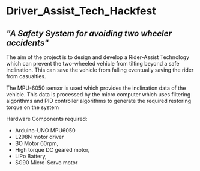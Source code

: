 # Driver_Assist_Tech_Hackfest


## _"A Safety System for avoiding two wheeler accidents"_

The aim of the project is to design and develop a Rider-Assist Technology which can prevent the two-wheeled vehicle from tilting beyond a safe inclination. This can save the vehicle from falling eventually saving the rider from casualties.

The MPU-6050 sensor is used which provides the inclination data of the vehicle. This data is processed by the micro computer which uses filtering algorithms and PID controller algorithms to generate the required restoring torque on the system

Hardware Components required:
- Arduino-UNO MPU6050
- L298N motor driver
- BO Motor 60rpm,
- High torque DC geared motor,
- LiPo Battery,
- SG90 Micro-Servo motor

